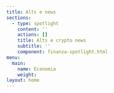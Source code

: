 ```yaml
---
title: Alts e news
sections:     
  - type: spotlight
    content: ''
    actions: []
    title: Alts e crypto news
    subtitle: ''
    component: finanza-spotlight.html
menu:
  main:
    name: Economia
    weight: 
layout: home
---
```

